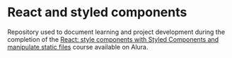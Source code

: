 # React and styled components

Repository used to document learning and project development during the completion of the [React: style components with Styled Components and manipulate static files](https://cursos.alura.com.br/course/react-estilize-componentes-styled-components-manipule-arquivos-estaticos) course available on Alura.

